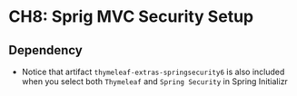 # CH8: Sprig MVC Security Setup

## Dependency

* Notice that artifact `thymeleaf-extras-springsecurity6` is also included 
when you select both `Thymeleaf` and `Spring Security` in Spring Initializr